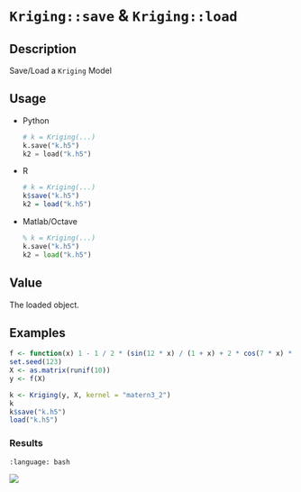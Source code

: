 # `Kriging::save` & `Kriging::load`


## Description

Save/Load a `Kriging` Model


## Usage

* Python
    ```python
    # k = Kriging(...)
    k.save("k.h5")
    k2 = load("k.h5")
    ```
* R
    ```r
    # k = Kriging(...)
    k$save("k.h5")
    k2 = load("k.h5")
    ```
* Matlab/Octave
    ```octave
    % k = Kriging(...)
    k.save("k.h5")
    k2 = load("k.h5")
    ```


## Value

The loaded object.


## Examples

```r
f <- function(x) 1 - 1 / 2 * (sin(12 * x) / (1 + x) + 2 * cos(7 * x) * x^5 + 0.7)
set.seed(123)
X <- as.matrix(runif(10))
y <- f(X)

k <- Kriging(y, X, kernel = "matern3_2")
k
k$save("k.h5")
load("k.h5")
```

### Results
```{literalinclude} ../functions/examples/saveload.Kriging.md.Rout
:language: bash
```
![](../functions/examples/saveload.Kriging.md.png)


